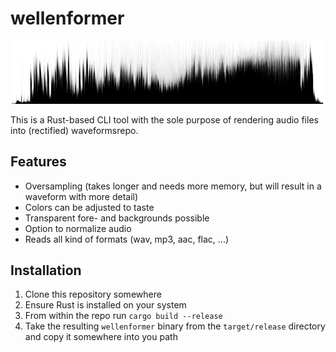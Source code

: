 # wellenformer



![](images/aftermath.png)

This is a Rust-based CLI tool with the sole purpose of rendering audio files into (rectified) waveformsrepo.



## Features

- Oversampling (takes longer and needs more memory, but will result in a waveform with more detail)
- Colors can be adjusted to taste
- Transparent fore- and backgrounds possible
- Option to normalize audio
- Reads all kind of formats (wav, mp3, aac, flac, ...)



## Installation

1. Clone this repository somewhere
2. Ensure Rust is installed on your system
3. From within the repo run `cargo build --release`
4. Take the resulting `wellenformer` binary from the `target/release` directory and copy it somewhere into you path